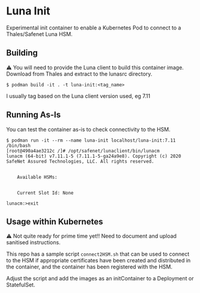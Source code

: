 # Luna Init

Experimental init container to enable a Kubernetes Pod to connect to a Thales/Safenet Luna HSM.

## Building

:warning: You will need to provide the Luna client to build this container image. Download from Thales and extract to the lunasrc directory.

```
$ podman build -it . -t luna-init:<tag_name>
```

I usually tag based on the Luna client version used, eg 7.11

## Running As-Is

You can test the container as-is to check connectivity to the HSM. 

```
$ podman run -it --rm --name luna-init localhost/luna-init:7.11 /bin/bash
[root@490a4ae3212c /]# /opt/safenet/lunaclient/bin/lunacm
lunacm (64-bit) v7.11.1-5 (7.11.1-5-ga24a9e8). Copyright (c) 2020 SafeNet Assured Technologies, LLC. All rights reserved.


	Available HSMs:


	Current Slot Id: None

lunacm:>exit

```

## Usage within Kubernetes

:warning: Not quite ready for prime time yet!! Need to document and upload sanitised instructions.

This repo has a sample script `connect2HSM.sh` that can be used to connect to the HSM if appropriate certificates have been created and distributed in the container, and the container has been registered with the HSM.

Adjust the script and add the images as an initContainer to a Deployment or StatefulSet.


